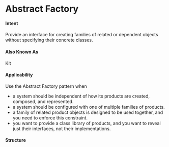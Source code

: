 # Abstract Factory

#### Intent
Provide an interface for creating families of related or dependent objects without specifying their concrete classes.

#### Also Known As
Kit

#### Applicability
Use the Abstract Factory pattern when
- a system should be independent of how its products are created, composed, and represented.
- a system should be configured with one of multiple families of products.
- a family of related product objects is designed to be used together, and you need to enforce this constraint. 
- you want to provide a class library of products, and you want to reveal just their interfaces, not their implementations. 

#### Structure



